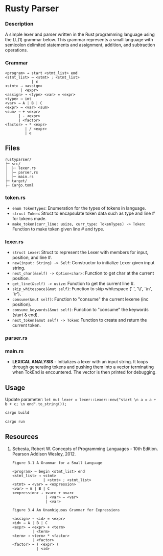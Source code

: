 # Rusty Parser

### Description
A simple lexer and parser written in the Rust programming language using the LL(1) grammar below. This grammar represents a small language with semicolon delimited statements and assignment, addition, and subtraction operations. 

### Grammar
```               
<program> → start <stmt_list> end 
<stmt_list> → <stmt> ; <stmt_list>
            | ϵ
<stmt> → <assign>
       | <expr>
<assign> → <type> <var> = <expr>
<type> → int
<var> → A | B | C
<expr> → <var> <sum>
<sum> → + <expr>
      | - <expr>
      | <factor>
<factor> → * <expr>
         | / <expr>
         | ϵ
```

## Files
```
rustyparser/
├─ src/
│  ├─ lexer.rs
│  ├─ parser.rs
│  ├─ main.rs
├─ target/
├─ Cargo.toml
```
### token.rs
* `enum TokenTypes`: Enumeration for the types of tokens in language.
* `struct Token`: Struct to encapsulate token data such as type and line # for tokens made.
* `make_token(curr_line: usize, curr_type: TokenTypes) -> Token`: Function to make token given line # and type.

### lexer.rs
* `struct Lexer`: Struct to represent the Lexer with members for input, position, and line #.
* `new(input: String) -> Self`: Constructor to initialize Lexer given input string.
* `next_char(&self) -> Option<char>`: Function to get char at the current position.
* `get_line(&self) -> usize`: Function to get the current line #.
* `skip_whitespace(&mut self)`: Function to skip whitespace (' ', '\t', '\n', '\r').
* `consume(&mut self)`: Function to "consume" the current lexeme (inc position).
* `consume_keywords(&mut self)`: Function to "consume" the keywords (start & end).
* `next_token(&mut self) -> Token`: Function to create and return the current token.

### parser.rs

### main.rs
* **LEXICAL ANALYSIS** - Initializes a lexer with an input string. It loops through generating tokens and pushing them into a vector terminating when TokEnd is encountered. The vector is then printed for debugging.

## Usage
Update parameter: `let mut lexer = lexer::Lexer::new("start \n a = a + b + c; \n end".to_string());` 
```bash
cargo build
```
```bash
cargo run
```

## Resources
1. Sebesta, Robert W. Concepts of Programming Languages - 10th Edition. Pearson Addison Wesley, 2012.
    ```
    Figure 3.1 A Grammar for a Small Language

    <program> → begin <stmt_list> end 
    <stmt_list> → <stmt>
                  | <stmt> ; <stmt_list>
    <stmt> → <var> = <expression>
    <var> → A | B | C
    <expression> → <var> + <var>
                   | <var> – <var>
                   | <var>
    ```
    ```
    Figure 3.4 An Unambiguous Grammar for Expressions

    <assign> → <id> = <expr>
    <id> → A | B | C 
    <expr> → <expr> + <term>
             | <term>
    <term> → <term> * <factor>
             | <factor>
    <factor> → ( <expr> )
               | <id>
    ```